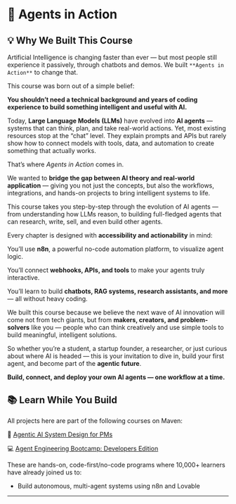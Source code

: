 # 🤖 Agents in Action
## 💡 Why We Built This Course

Artificial Intelligence is changing faster than ever — but most people still experience it passively, through chatbots and demos. We built `**Agents in Action**` to change that.

This course was born out of a simple belief:

**You shouldn’t need a technical background and years of coding experience to build something intelligent and useful with AI.**

Today, **Large Language Models (LLMs)** have evolved into **AI agents** — systems that can think, plan, and take real-world actions. Yet, most existing resources stop at the “chat” level. They explain prompts and APIs but rarely show how to connect models with tools, data, and automation to create something that actually works.

That’s where *Agents in Action* comes in.

We wanted to **bridge the gap between AI theory and real-world application** — giving you not just the concepts, but also the workflows, integrations, and hands-on projects to bring intelligent systems to life.

This course takes you step-by-step through the evolution of AI agents — from understanding how LLMs reason, to building full-fledged agents that can research, write, sell, and even build other agents.

Every chapter is designed with **accessibility and actionability** in mind:

You’ll use **n8n**, a powerful no-code automation platform, to visualize agent logic.

You’ll connect **webhooks, APIs, and tools** to make your agents truly interactive.

You’ll learn to build **chatbots, RAG systems, research assistants, and more** — all without heavy coding.

We built this course because we believe the next wave of AI innovation will come not from tech giants, but from **makers, creators, and problem-solvers** like you — people who can think creatively and use simple tools to build meaningful, intelligent solutions.

So whether you’re a student, a startup founder, a researcher, or just curious about where AI is headed — this is your invitation to dive in, build your first agent, and become part of the **agentic future**.

**Build, connect, and deploy your own AI agents — one workflow at a time.**

## 📚 Learn While You Build

All projects here are part of the following courses on Maven:

🤖 [Agentic AI System Design for PMs](https://maven.com/boring-bot/ml-system-design)

💻 [Agent Engineering Bootcamp: Developers Edition](https://maven.com/boring-bot/advanced-llm)

These are hands-on, code-first/no-code programs where 10,000+ learners have already joined us to:
- Build autonomous, multi-agent systems using n8n and Lovable

---
